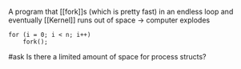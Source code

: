 A program that [[fork]]s (which is pretty fast) in an endless loop and eventually [[Kernel]] runs out of space -> computer explodes
```
for (i = 0; i < n; i++)
	fork();
```
#ask Is there a limited amount of space for process structs?